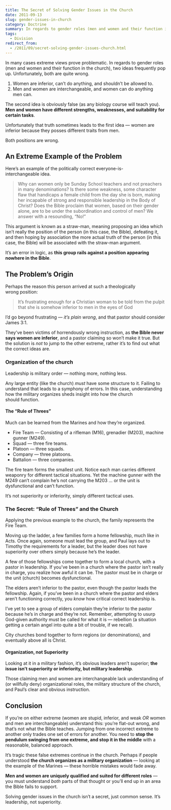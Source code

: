 ```yaml
---
title: The Secret of Solving Gender Issues in the Church
date: 2011-09-13
slug: gender-issues-in-church
category: Doctrine
summary: In regards to gender roles (men and women and their function in the church), two ideas frequently pop up. Unfortunately, both are quite wrong.
tags:
  - Division
redirect_from:
  - /2011/09/secret-solving-gender-issues-church.html
---
```





In many cases extreme views prove problematic. In regards to gender
roles (men and women and their function in the church), two ideas
frequently pop up. Unfortunately, both are quite wrong.

1.  Women are inferior, can’t do anything, and shouldn’t be allowed to.
2.  Men and women are interchangeable, and women can do anything
    men can.

The second idea is obviously false (as any biology course will teach
you). **Men and women have different strengths, weaknesses, and
suitability for certain tasks**.

Unfortunately that truth sometimes leads to the first idea — women are
inferior because they posses different traits from men.

Both positions are wrong.

An Extreme Example of the Problem
---------------------------------

Here’s an example of the politically correct
everyone-is-interchangeable idea.

<blockquote cite="http://www.redletterchristians.org/does-god-really-prefer-men/">
<p>Why can women only be Sunday School teachers and not preachers in many denominations? Is there some weakness, some character flaw that handicaps a female child from the day she is born, making her incapable of strong and responsible leadership in the Body of Christ? Does the Bible proclaim that women, based on their gender alone, are to be under the subordination and control of men? We answer with a resounding,&nbsp;“No!”</p>
</blockquote>

This argument is known as a straw-man, meaning proposing an idea which
isn’t really the position of the person (in this case, the Bible),
defeating it, and then hoping by association the more actual truth of
the person (in this case, the Bible) will be associated with the
straw-man argument.

It’s an error in logic, as **this group rails against a position
appearing nowhere in the Bible**.

The Problem’s Origin
--------------------

Perhaps the reason this person arrived at such a theologically
wrong position:

<blockquote cite="http://www.redletterchristians.org/does-god-really-prefer-men/">
<p>It’s frustrating enough for a Christian woman to be told from the pulpit that she is somehow inferior to men in the eyes of&nbsp;God</p>
</blockquote>

I’d go beyond frustrating — *it’s plain wrong*, and that pastor should
consider James 3:1.

They’ve been victims of horrendously wrong instruction, as **the Bible
never says women are inferior**, and a pastor claiming so won’t make it
true. But the solution is *not* to jump to the other extreme, rather
it’s to find out what the correct ideas are.

### Organization of the church

Leadership is military order — nothing more, nothing less.

Any large entity (like the church) *must* have some structure to it.
Failing to understand that leads to a symphony of errors. In this case,
understanding how the military organizes sheds insight into how the
church should function.

#### The “Rule of Threes”

Much can be learned from the Marines and how they’re organized.

-   Fire Team — Consisting of a rifleman (M16), grenadier (M203),
    machine gunner (M249).
-   Squad — three fire teams.
-   Platoon — three squads.
-   Company — three platoons.
-   Battalion — three companies.

The fire team forms the smallest unit. Notice each man carries different
weaponry for different tactical situations. Yet the machine gunner with
the M249 can’t complain he’s not carrying the M203 … or the unit is
dysfunctional and can’t function.

It’s not superiority or inferiority, simply different tactical uses.

### The Secret: “Rule of Threes” and the Church

Applying the previous example to the church, the family represents the
Fire Team.

Moving up the ladder, a few families form a home fellowship, much like
in Acts. Once again, someone must lead the group, and Paul lays out to
Timothy the requirements for a leader, but the leader does not have
superiority over others simply because he’s the leader.

A few of those fellowships come together to form a local church, with a
pastor in leadership. If you’ve been in a church where the pastor isn’t
really in charge, you realize how awful it can be. The pastor must be in
charge or the unit (church) becomes dysfunctional.

The elders aren’t inferior to the pastor, even though the pastor leads
the fellowship. Again, if you’ve been in a church where the pastor and
elders aren’t functioning correctly, you *know* how critical correct
leadership is.

I’ve yet to see a group of elders complain they’re inferior to the
pastor because he’s in charge and they’re not. Remember, attempting to
usurp God-given authority must be called for what it is — rebellion (a
situation getting a certain angel into quite a bit of trouble, if
we recall).

City churches bond together to form regions (or denominations), and
eventually above all is Christ.

#### Organization, not Superiority

Looking at it in a military fashion, it’s obvious leaders aren’t
superior; **the issue isn’t superiority or inferiority, but military
leadership**.

Those claiming men and women are interchangeable lack understanding of
(or willfully deny) organizational roles, the military structure of the
church, and Paul’s clear and obvious instruction.

Conclusion
----------

If you’re on either extreme (women are stupid, inferior, and weak *OR*
women and men are interchangeable) understand this: you’re flat-out
wrong, and that’s not what the Bible teaches. Jumping from one incorrect
extreme to another only trades one set of errors for another. You need
to **stop the pendulum swinging from one extreme, and stop it in the
middle** with a reasonable, balanced approach.

It’s tragic these false extremes continue in the church. Perhaps if
people understood **the church organizes as a military organization** —
looking at the example of the Marines — these horrible mistakes would
fade away.

**Men and women are uniquely qualified and suited for different roles**
— you must understand *both* parts of that thought or you’ll end up in
an area the Bible fails to support.

Solving gender issues in the church isn’t a secret, just common sense.
It’s leadership, not superiority.

